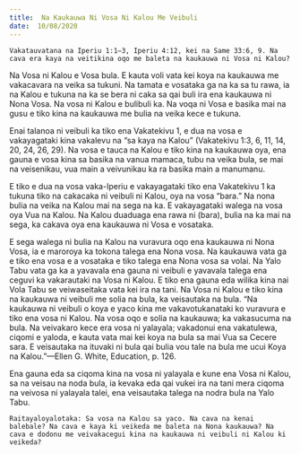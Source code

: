 ```yaml
---
title:  Na Kaukauwa Ni Vosa Ni Kalou Me Veibuli
date:  10/08/2020
---
```


`Vakatauvatana na Iperiu 1:1–3, Iperiu 4:12, kei na Same 33:6, 9. Na cava era kaya na veitikina oqo me baleta na kaukauwa ni Vosa ni Kalou?`

Na Vosa ni Kalou e Vosa bula. E kauta voli vata kei koya na kaukauwa me vakacavara na veika sa tukuni. Na tamata e vosataka ga na ka sa tu rawa, ia na Kalou e tukuna na ka se bera ni caka sa qai buli ira ena kaukauwa ni Nona Vosa. Na vosa ni Kalou e bulibuli ka. Na voqa ni Vosa e basika mai na gusu e tiko kina na kaukauwa me bulia na veika kece e tukuna.

Enai talanoa ni veibuli ka tiko ena Vakatekivu 1, e dua na vosa e vakayagataki kina vakalevu na “sa kaya na Kalou” (Vakatekivu 1:3, 6, 11, 14, 20, 24, 26, 29). Na vosa e tauca na Kalou e tiko kina na kaukauwa oya, ena gauna e vosa kina sa basika na vanua mamaca, tubu na veika bula, se mai na veisenikau, vua main a veivunikau ka ra basika main a manumanu.

E tiko e dua na vosa vaka-Iperiu e vakayagataki tiko ena Vakatekivu 1 ka tukuna tiko na cakacaka ni veibuli ni Kalou, oya na vosa “bara.” Na nona bulia na veika na Kalou mai na sega na ka. E vakayagataki walega na vosa oya Vua na Kalou. Na Kalou duaduaga ena rawa ni (bara), bulia na ka mai na sega, ka cakava oya ena kaukauwa ni Vosa e vosataka.

E sega walega ni bulia na Kalou na vuravura oqo ena kaukauwa ni Nona Vosa, ia e maroroya ka tokona talega ena Nona vosa. Na kaukauwa vata ga e tiko ena vosa e a vosataka e tiko talega ena Nona vosa sa volai. Na Yalo Tabu vata ga ka a yavavala ena gauna ni veibuli e yavavala talega ena ceguvi ka vakarautaki na Vosa ni Kalou. E tiko ena gauna eda wilika kina nai Vola Tabu se veiwaseitaka vata kei ira na tani. Na Vosa ni Kalou e tiko kina na kaukauwa ni veibuli me solia na bula, ka veisautaka na bula. “Na kaukauwa ni veibuli o koya e yaco kina me vakavotukanataki ko vuravura e tiko ena vosa ni Kalou. Na vosa oqo e solia na kaukauwa; ka vakasucuma na bula. Na veivakaro kece era vosa ni yalayala; vakadonui ena vakatulewa, ciqomi e yaloda, e kauta vata mai kei koya na bula sa mai Vua sa Cecere sara. E veisautaka na ituvaki ni bula qai bulia vou tale na bula me ucui Koya na Kalou.”—Ellen G. White, Education, p. 126.

Ena gauna eda sa ciqoma kina na vosa ni yalayala e kune ena Vosa ni Kalou, sa na veisau na noda bula, ia kevaka eda qai vukei ira na tani mera ciqoma na veivosa ni yalayala talei, ena veisautaka talega na nodra bula na Yalo Tabu.

`Raitayaloyalotaka: Sa vosa na Kalou sa yaco. Na cava na kenai balebale? Na cava e kaya ki veikeda me baleta na Nona kaukauwa? Na cava e dodonu me veivakacegui kina na kaukauwa ni veibuli ni Kalou ki veikeda?`